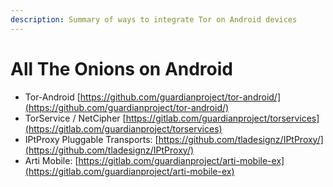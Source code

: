 ```yaml
---
description: Summary of ways to integrate Tor on Android devices
---
```


# All The Onions on Android

* Tor-Android [https://github.com/guardianproject/tor-android/](https://github.com/guardianproject/tor-android/)
* TorService / NetCipher [https://gitlab.com/guardianproject/torservices](https://gitlab.com/guardianproject/torservices)
* IPtProxy Pluggable Transports: [https://github.com/tladesignz/IPtProxy/](https://github.com/tladesignz/IPtProxy/)
* Arti Mobile: [https://gitlab.com/guardianproject/arti-mobile-ex](https://gitlab.com/guardianproject/arti-mobile-ex)
